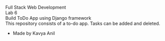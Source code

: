 Full Stack Web Development <br>
Lab 6 <br>
Build ToDo App using Django framework <br>
This repository consists of a to-do app. Tasks can be added and deleted.
<br>
- Made by Kavya Anil
